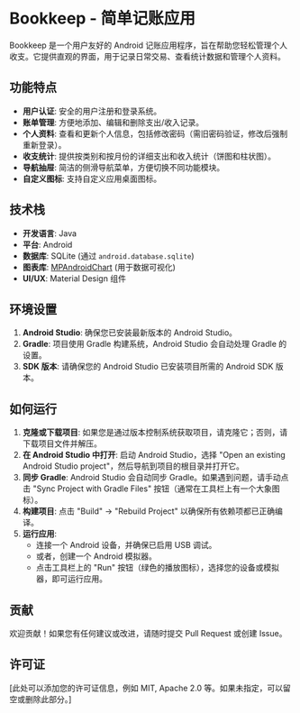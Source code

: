# Bookkeep - 简单记账应用

Bookkeep 是一个用户友好的 Android 记账应用程序，旨在帮助您轻松管理个人收支。它提供直观的界面，用于记录日常交易、查看统计数据和管理个人资料。

## 功能特点

-   **用户认证**: 安全的用户注册和登录系统。
-   **账单管理**: 方便地添加、编辑和删除支出/收入记录。
-   **个人资料**: 查看和更新个人信息，包括修改密码（需旧密码验证，修改后强制重新登录）。
-   **收支统计**: 提供按类别和按月份的详细支出和收入统计（饼图和柱状图）。
-   **导航抽屉**: 简洁的侧滑导航菜单，方便切换不同功能模块。
-   **自定义图标**: 支持自定义应用桌面图标。

## 技术栈

-   **开发语言**: Java
-   **平台**: Android
-   **数据库**: SQLite (通过 `android.database.sqlite`)
-   **图表库**: [MPAndroidChart](https://github.com/PhilJay/MPAndroidChart) (用于数据可视化)
-   **UI/UX**: Material Design 组件

## 环境设置

1.  **Android Studio**: 确保您已安装最新版本的 Android Studio。
2.  **Gradle**: 项目使用 Gradle 构建系统，Android Studio 会自动处理 Gradle 的设置。
3.  **SDK 版本**: 请确保您的 Android Studio 已安装项目所需的 Android SDK 版本。

## 如何运行

1.  **克隆或下载项目**: 如果您是通过版本控制系统获取项目，请克隆它；否则，请下载项目文件并解压。
2.  **在 Android Studio 中打开**: 启动 Android Studio，选择 "Open an existing Android Studio project"，然后导航到项目的根目录并打开它。
3.  **同步 Gradle**: Android Studio 会自动同步 Gradle。如果遇到问题，请手动点击 "Sync Project with Gradle Files" 按钮（通常在工具栏上有一个大象图标）。
4.  **构建项目**: 点击 "Build" -> "Rebuild Project" 以确保所有依赖项都已正确编译。
5.  **运行应用**: 
    *   连接一个 Android 设备，并确保已启用 USB 调试。
    *   或者，创建一个 Android 模拟器。
    *   点击工具栏上的 "Run" 按钮（绿色的播放图标），选择您的设备或模拟器，即可运行应用。

## 贡献

欢迎贡献！如果您有任何建议或改进，请随时提交 Pull Request 或创建 Issue。

## 许可证

[此处可以添加您的许可证信息，例如 MIT, Apache 2.0 等。如果未指定，可以留空或删除此部分。] 
